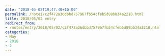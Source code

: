 ```yaml
---
date: "2018-05-02T19:47:40+10:00"
permalink: /notes/c2f472a36dbbd757967fb54cfeb5d89bb34a2210.html
title: 2018/05/02 entry
redirect_from:
- /notes/entry/2018/05/02/c2f472a36dbbd757967fb54cfeb5d89bb34a2210.html
categories:
- May
- 2018
- 2
---
```

